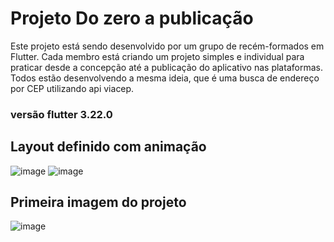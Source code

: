 # Projeto Do zero a publicação
Este projeto está sendo desenvolvido por um grupo de recém-formados em Flutter. Cada membro está criando um projeto simples e individual para praticar desde a concepção até a publicação do aplicativo nas plataformas. 
Todos estão desenvolvendo a mesma ideia, que é uma busca de endereço por CEP utilizando api viacep. 

### versão flutter 3.22.0


## Layout definido com animação
![image](https://github.com/user-attachments/assets/78287689-af00-4fd9-9132-1cfc475e5528) ![image](https://github.com/user-attachments/assets/884d3625-af4f-4131-bf51-d56bdde85fb1)

## Primeira imagem do projeto

![image](https://github.com/MateusOliveira991/AppFlutter-do-Zero-a-publicacao-BuscaCep/assets/142065746/151d19df-a136-41a9-a82d-a30f185d7a55)




